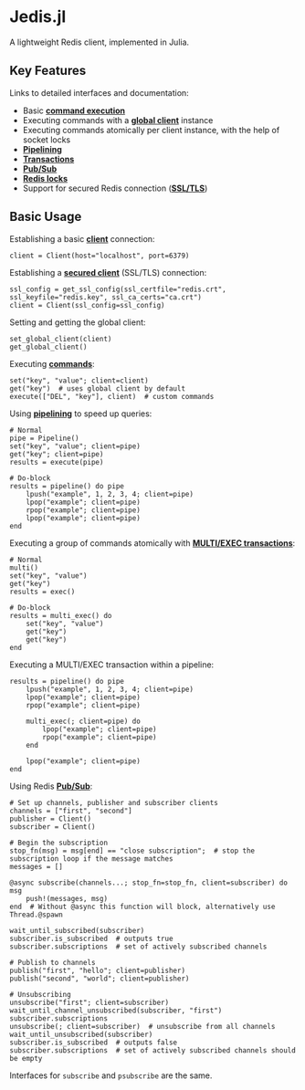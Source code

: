 # Jedis.jl
A lightweight Redis client, implemented in Julia.

## Key Features
Links to detailed interfaces and documentation:
- Basic **[command execution](https://captchanjack.github.io/Jedis.jl/commands/)**
- Executing commands with a **[global client](https://captchanjack.github.io/Jedis.jl/client/)** instance
- Executing commands atomically per client instance, with the help of socket locks
- **[Pipelining](https://captchanjack.github.io/Jedis.jl/pipeline/)**
- **[Transactions](https://captchanjack.github.io/Jedis.jl/commands/#Jedis.multi)**
- **[Pub/Sub](https://captchanjack.github.io/Jedis.jl/pubsub/)**
- **[Redis locks](https://captchanjack.github.io/Jedis.jl/lock/)**
- Support for secured Redis connection (**[SSL/TLS](https://captchanjack.github.io/Jedis.jl/client/#Jedis.get_ssl_config/)**)

## Basic Usage
Establishing a basic **[client](https://captchanjack.github.io/Jedis.jl/client/)** connection:
```
client = Client(host="localhost", port=6379)
```

Establishing a **[secured client](https://captchanjack.github.io/Jedis.jl/client/#Jedis.get_ssl_config/)** (SSL/TLS) connection:
```
ssl_config = get_ssl_config(ssl_certfile="redis.crt", ssl_keyfile="redis.key", ssl_ca_certs="ca.crt")
client = Client(ssl_config=ssl_config)
```

Setting and getting the global client:
```
set_global_client(client)
get_global_client()
```

Executing **[commands](https://captchanjack.github.io/Jedis.jl/commands/)**:
```
set("key", "value"; client=client)
get("key")  # uses global client by default
execute(["DEL", "key"], client)  # custom commands
```

Using **[pipelining](https://captchanjack.github.io/Jedis.jl/pipeline/)** to speed up queries:
```
# Normal
pipe = Pipeline()
set("key", "value"; client=pipe)
get("key"; client=pipe)
results = execute(pipe)

# Do-block
results = pipeline() do pipe
    lpush("example", 1, 2, 3, 4; client=pipe)
    lpop("example"; client=pipe)
    rpop("example"; client=pipe)
    lpop("example"; client=pipe)
end
```

Executing a group of commands atomically with **[MULTI/EXEC transactions](https://captchanjack.github.io/Jedis.jl/commands/#Jedis.multi)**:
```
# Normal
multi()
set("key", "value")
get("key")
results = exec()

# Do-block
results = multi_exec() do 
    set("key", "value")
    get("key")
    get("key")
end
```

Executing a MULTI/EXEC transaction within a pipeline:
```
results = pipeline() do pipe
    lpush("example", 1, 2, 3, 4; client=pipe)
    lpop("example"; client=pipe)
    rpop("example"; client=pipe)

    multi_exec(; client=pipe) do
        lpop("example"; client=pipe)
        rpop("example"; client=pipe)
    end

    lpop("example"; client=pipe)
end
```

Using Redis **[Pub/Sub](https://captchanjack.github.io/Jedis.jl/pubsub/)**:
```
# Set up channels, publisher and subscriber clients
channels = ["first", "second"]
publisher = Client()
subscriber = Client()

# Begin the subscription
stop_fn(msg) = msg[end] == "close subscription";  # stop the subscription loop if the message matches
messages = []

@async subscribe(channels...; stop_fn=stop_fn, client=subscriber) do msg
    push!(messages, msg)
end  # Without @async this function will block, alternatively use Thread.@spawn

wait_until_subscribed(subscriber)
subscriber.is_subscribed  # outputs true
subscriber.subscriptions  # set of actively subscribed channels

# Publish to channels
publish("first", "hello"; client=publisher)
publish("second", "world"; client=publisher)

# Unsubscribing
unsubscribe("first"; client=subscriber)
wait_until_channel_unsubscribed(subscriber, "first")
subscriber.subscriptions
unsubscribe(; client=subscriber)  # unsubscribe from all channels
wait_until_unsubscribed(subscriber)
subscriber.is_subscribed  # outputs false
subscriber.subscriptions  # set of actively subscribed channels should be empty
```
Interfaces for `subscribe` and `psubscribe` are the same.